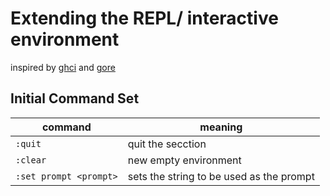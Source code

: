 # Extending the REPL/ interactive environment

inspired by [ghci](https://downloads.haskell.org/~ghc/latest/docs/html/users_guide/ghci.html#ghci-commands) and [gore](https://github.com/motemen/gore) 


## Initial Command Set

command | meaning
--------|---------
`:quit` | quit the secction
`:clear`| new empty environment
`:set prompt <prompt>`| sets the string to be used as the prompt


